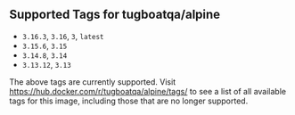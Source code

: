 ## Supported Tags for tugboatqa/alpine

* `3.16.3`, `3.16`, `3`, `latest`
* `3.15.6`, `3.15`
* `3.14.8`, `3.14`
* `3.13.12`, `3.13`

The above tags are currently supported. Visit https://hub.docker.com/r/tugboatqa/alpine/tags/ to see a list of all available tags for this image, including those that are no longer supported.
